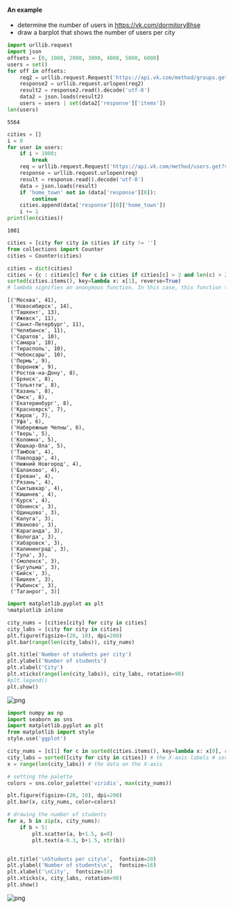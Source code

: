 
#### An example

+ determine the number of users in https://vk.com/dormitory8hse
+ draw a barplot that shows the number of users per city


```python
import urllib.request
import json
offsets = [0, 1000, 2000, 3000, 4000, 5000, 6000]
users = set()
for off in offsets:
    req2 = urllib.request.Request('https://api.vk.com/method/groups.getMembers?group_id=dormitory8hse&v=5.92&access_token=8423c2448423c2448423c244d08441f2a1884238423c244dee1644d9e90529494134bf8&offset=' + str(off))
    response2 = urllib.request.urlopen(req2)
    result2 = response2.read().decode('utf-8')
    data2 = json.loads(result2) 
    users = users | set(data2['response']['items'])
len(users)
```




    5564




```python
cities = []
i = 0
for user in users:
    if i > 1000:
        break
    req = urllib.request.Request('https://api.vk.com/method/users.get?v=5.92&access_token=8423c2448423c2448423c244d08441f2a1884238423c244dee1644d9e90529494134bf8&user_ids={}&fields=home_town'.format(str(user)))
    response = urllib.request.urlopen(req) 
    result = response.read().decode('utf-8')
    data = json.loads(result) 
    if 'home_town' not in (data['response'][0]):
        continue
    cities.append(data['response'][0]['home_town'])
    i += 1
print(len(cities))
```

    1001
    


```python
cities = [city for city in cities if city != '']
from collections import Counter
cities = Counter(cities)
```


```python
cities = dict(cities)
cities = {c : cities[c] for c in cities if cities[c] > 2 and len(c) > 2}
sorted(cities.items(), key=lambda x: x[1], reverse=True)
# lambda signifies an anonymous function. In this case, this function takes the single argument x and returns x[1] (i.e. the item at index 1 in x). 
```




    [('Москва', 41),
     ('Новосибирск', 14),
     ('Ташкент', 13),
     ('Ижевск', 11),
     ('Санкт-Петербург', 11),
     ('Челябинск', 11),
     ('Саратов', 10),
     ('Самара', 10),
     ('Тирасполь', 10),
     ('Чебоксары', 10),
     ('Пермь', 9),
     ('Воронеж', 9),
     ('Ростов-на-Дону', 8),
     ('Брянск', 8),
     ('Тольятти', 8),
     ('Казань', 8),
     ('Омск', 8),
     ('Екатеринбург', 8),
     ('Красноярск', 7),
     ('Киров', 7),
     ('Уфа', 6),
     ('Набережные Челны', 6),
     ('Тверь', 5),
     ('Коломна', 5),
     ('Йошкар-Ола', 5),
     ('Тамбов', 4),
     ('Павлодар', 4),
     ('Нижний Новгород', 4),
     ('Балаково', 4),
     ('Ереван', 4),
     ('Рязань', 4),
     ('Сыктывкар', 4),
     ('Кишинев', 4),
     ('Курск', 4),
     ('Обнинск', 3),
     ('Одинцово', 3),
     ('Калуга', 3),
     ('Иваново', 3),
     ('Караганда', 3),
     ('Вологда', 3),
     ('Хабаровск', 3),
     ('Калининград', 3),
     ('Тула', 3),
     ('Смоленск', 3),
     ('Бугульма', 3),
     ('Бийск', 3),
     ('Бишкек', 3),
     ('Рыбинск', 3),
     ('Таганрог', 3)]




```python
import matplotlib.pyplot as plt
%matplotlib inline

city_nums = [cities[city] for city in cities]
city_labs = [city for city in cities]
plt.figure(figsize=(20, 10), dpi=200)
plt.bar(range(len(city_labs)), city_nums)

plt.title('Number of students per city')
plt.ylabel('Number of students')
plt.xlabel('City')
plt.xticks(range(len(city_labs)), city_labs, rotation=90)
#plt.legend()
plt.show()
```


![png](output_5_0.png)



```python
import numpy as np
import seaborn as sns
import matplotlib.pyplot as plt
from matplotlib import style
style.use('ggplot')

city_nums = [c[1] for c in sorted(cities.items(), key=lambda x: x[0], reverse=False)] # the data on the Y-axis
city_labs = sorted([city for city in cities]) # the X-axis labels # sorting the names of the cities alphabetically
x = range(len(city_labs)) # the data on the X-axis

# setting the palette
colors = sns.color_palette('viridis', max(city_nums)) 

plt.figure(figsize=(20, 10), dpi=200)
plt.bar(x, city_nums, color=colors)

# drawing the number of students
for a, b in zip(x, city_nums):
    if b > 5:
        plt.scatter(a, b+1.5, s=0)
        plt.text(a-0.3, b+1.5, str(b))


plt.title('\nStudents per city\n',  fontsize=20)
plt.ylabel('Number of students\n',  fontsize=16)
plt.xlabel('\nCity',  fontsize=18)
plt.xticks(x, city_labs, rotation=90)
plt.show()
```


![png](output_6_0.png)


